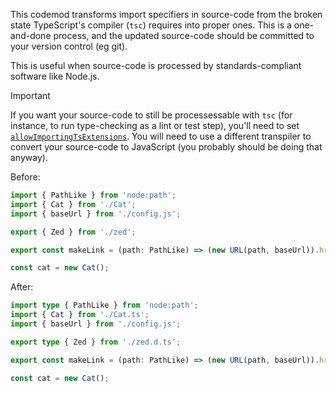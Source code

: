 This codemod transforms import specifiers in source-code from the broken state TypeScript's compiler (`tsc`) requires into proper ones. This is a one-and-done process, and the updated source-code should be committed to your version control (eg git).

This is useful when source-code is processed by standards-compliant software like Node.js.

> [!IMPORTANT]
> If you want your source-code to still be processessable with `tsc` (for instance, to run type-checking as a lint or test step), you'll need to set [`allowImportingTsExtensions`](https://www.typescriptlang.org/tsconfig/#allowImportingTsExtensions). You will need to use a different transpiler to convert your source-code to JavaScript (you probably should be doing that anyway).

Before:

```ts
import { PathLike } from 'node:path';
import { Cat } from './Cat';
import { baseUrl } from './config.js';

export { Zed } from './zed';

export const makeLink = (path: PathLike) => (new URL(path, baseUrl)).href;

const cat = new Cat();
```

After:

```ts
import type { PathLike } from 'node:path';
import { Cat } from './Cat.ts';
import { baseUrl } from './config.js';

export type { Zed } from './zed.d.ts';

export const makeLink = (path: PathLike) => (new URL(path, baseUrl)).href;

const cat = new Cat();
```
